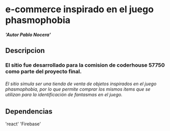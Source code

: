 # e-commerce inspirado en el juego phasmophobia

##### 'Autor Pablo Nocera'
## Descripcion
### El sitio fue desarrollado para la comision de coderhouse 57750 como parte del proyecto final.

###### El sitio simula ser una tienda de venta de objetos inspirados en el juego phasmophobia, por lo que permite comprar los mismos items que se utilizan para la identificación de fantasmas en el juego.

## Dependencias
'react' 'Firebase'
